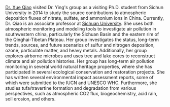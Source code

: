 [Dr. Xue Qiao](https://www.researchgate.net/profile/Xue-Qiao) visited Dr. Ying's group as a visiting Ph.D. student from Sichun University in 2014 to study the source contributions to atmospheric deposition fluxes of nitrate, sulfate, and ammonium ions in China. Currently, Dr. Qiao is an associate professor at [Sichuan University](https://inelt.scu.edu.cn/info/1023/1704.htm). She uses both atmospheric monitoring and modeling tools to investigate air pollution in southwestern china, particularly the Sichuan Basin and the eastern rim of the Qinghai-Tibetan Plateau. Her group investigates the status, long-term trends, sources, and future scenarios of sulfur and nitrogen deposition, ozone, particulate matter, and heavy metals. Additionally, her group explores airborne microbes and uses tree and lake cores to reconstruct climate and air pollution histories. Her group has long-term air pollution monitoring in several world natural heritage properties, where she has participated in several ecological conservation and restoration projects. She has written several environmental impact assessment reports, some of which were submitted to the IUCN and UNESCO WHC. Furthermore, she studies tufa/travertine formation and degradation from various perspectives, such as atmospheric CO2 flux, biogeochemistry, acid rain, soil erosion, and others.
